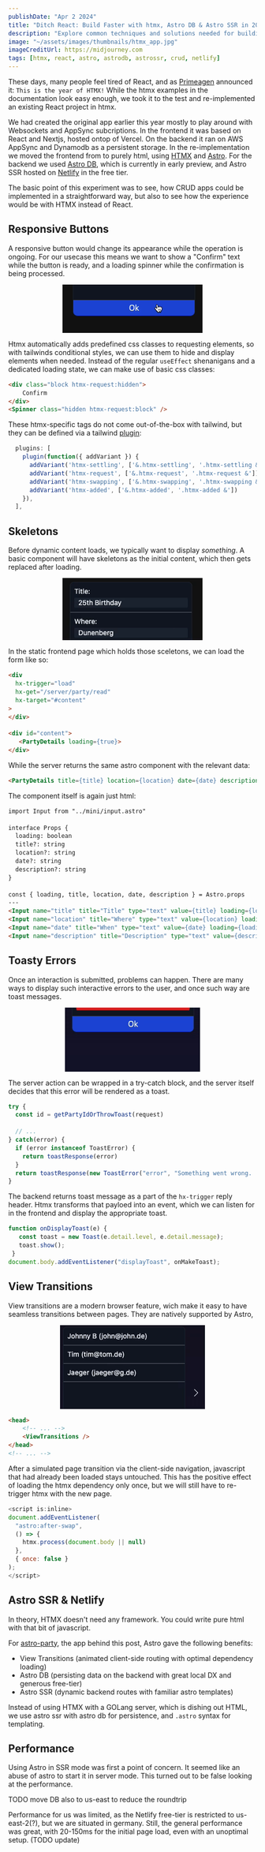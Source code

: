 ```yaml
---
publishDate: "Apr 2 2024"
title: "Ditch React: Build Faster with htmx, Astro DB & Astro SSR in 2024"
description: "Explore common techniques and solutions needed for building a basic CRUD app with this modern react-less stack."
image: "~/assets/images/thumbnails/htmx_app.jpg"
imageCreditUrl: https://midjourney.com
tags: [htmx, react, astro, astrodb, astrossr, crud, netlify]
---
```


These days, many people feel tired of React, and as [Primeagen](https://twitter.com/ThePrimeagen)
announced it: `This is the year of HTMX!` While the htmx examples in the documentation look easy
enough, we took it to the test and re-implemented an existing React project in htmx.

We had created the original app earlier this year mostly to play around with Websockets and
AppSync subcriptions. In the frontend it was based on React and Nextjs, hosted ontop of Vercel. On
the backend it ran on AWS AppSync and Dynamodb as a persistent storage. In the re-implementation
we moved the frontend from to purely html, using [HTMX](https://htmx.org/) and
[Astro](https://astro.build). For the backend we used [Astro DB](https://astro.build/db/), which
is currently in early preview, and Astro SSR hosted on [Netlify](https://www.netlify.com/) in the
free tier.

The basic point of this experiment was to see, how CRUD apps could be implemented in a
straightforward way, but also to see how the experience would be with HTMX instead of React.

## Responsive Buttons

A responsive button would change its appearance while the operation is ongoing. For our usecase
this means we want to show a "Confirm" text while the button is ready, and a loading spinner while
the confirmation is being processed.

<img
    style="display: block;
           margin-left: auto;
           margin-right: auto;"
    src="../../src/assets/images/posts/howto-htmx-astrodb-astrossr/ezgif-button.gif">
</img>

Htmx automatically adds predefined css classes to requesting elements, so with tailwinds
conditional styles, we can use them to hide and display elements when needed. Instead of the
regular `useEffect` shenanigans and a dedicated loading state, we can make use of basic css
classes:

```html
<div class="block htmx-request:hidden">
    Confirm
</div>
<Spinner class="hidden htmx-request:block" />
```

These htmx-specific tags do not come out-of-the-box with tailwind, but they can be defined via a
tailwind [plugin](https://www.crocodile.dev/blog/css-transitions-with-tailwind-and-htmx):
```ts
  plugins: [
    plugin(function({ addVariant }) {
      addVariant('htmx-settling', ['&.htmx-settling', '.htmx-settling &'])
      addVariant('htmx-request', ['&.htmx-request', '.htmx-request &'])
      addVariant('htmx-swapping', ['&.htmx-swapping', '.htmx-swapping &'])
      addVariant('htmx-added', ['&.htmx-added', '.htmx-added &'])
    }),
  ],
```

## Skeletons

Before dynamic content loads, we typically want to display *something*. A basic component will have
skeletons as the initial content, which then gets replaced after loading.

<img
    style="display: block;
           margin-left: auto;
           margin-right: auto;"
    src="../../src/assets/images/posts/howto-htmx-astrodb-astrossr/loading-forms.gif">
</img>

In the static frontend page which holds those sceletons, we can load the form like so:
```html
<div
  hx-trigger="load"
  hx-get="/server/party/read"
  hx-target="#content"
>
</div>

<div id="content">
   <PartyDetails loading={true}>
</div>
```

While the server returns the same astro component with the relevant data:
```html
<PartyDetails title={title} location={location} date={date} description={description} loading={false} />
```

The component itself is again just html:
```html
import Input from "../mini/input.astro"

interface Props {
  loading: boolean
  title?: string
  location?: string
  date?: string
  description?: string
}

const { loading, title, location, date, description } = Astro.props
---
<Input name="title" title="Title" type="text" value={title} loading={loading}></Input>
<Input name="location" title="Where" type="text" value={location} loading={loading}></Input>
<Input name="date" title="When" type="text" value={date} loading={loading}></Input>
<Input name="description" title="Description" type="text" value={description} loading={loading}></Input>
```

## Toasty Errors

Once an interaction is submitted, problems can happen. There are many ways to display such
interactive errors to the user, and once such way are toast messages.

<img
    style="display: block;
           margin-left: auto;
           margin-right: auto;"
    src="../../src/assets/images/posts/howto-htmx-astrodb-astrossr/toast.gif">
</img>

The server action can be wrapped in a try-catch block, and the server itself decides that this
error will be rendered as a toast.
```ts
try {
  const id = getPartyIdOrThrowToast(request)

  // ...
} catch(error) {
  if (error instanceof ToastError) {
    return toastResponse(error)
  }
  return toastResponse(new ToastError("error", "Something went wrong. :(", 500))
}
```

The backend returns toast message as a part of the `hx-trigger` reply header. Htmx transforms that
payloed into an event, which we can listen for in the frontend and display the appropriate toast.
```js
function onDisplayToast(e) {
   const toast = new Toast(e.detail.level, e.detail.message);
   toast.show();
 }
document.body.addEventListener("displayToast", onMakeToast);
```

## View Transitions

View transitions are a modern browser feature, wich make it easy to have seamless transitions
between pages. They are natively supported by Astro,

<img
    style="display: block;
           margin-left: auto;
           margin-right: auto;"
    src="../../src/assets/images/posts/howto-htmx-astrodb-astrossr/viewtransition.gif">
</img>

```html
<head>
    <!-- ... -->
    <ViewTransitions />
</head>
<!-- ... -->
```

After a simulated page transition via the client-side navigation, javascript that had already been
loaded stays untouched. This has the positive effect of loading the htmx dependency only once, but
we will still have to re-trigger htmx with the new page.

```js
<script is:inline>
document.addEventListener(
  "astro:after-swap",
  () => {
    htmx.process(document.body || null)
  },
  { once: false }
);
</script>
```

## Astro SSR & Netlify

In theory, HTMX doesn't need any framework. You could write pure html with that bit of javascript.

For [astro-party](https://github.com/flyck/astro-party), the app behind this post, Astro gave the
following benefits:
- View Transitions (animated client-side routing with optimal dependency loading)
- Astro DB (persisting data on the backend with great local DX and generous free-tier)
- Astro SSR (dynamic backend routes with familiar astro templates)

Instead of using HTMX with a GOLang server, which is dishing out HTML, we use astro ssr with
astro db for persistence, and `.astro` syntax for templating.

## Performance

Using Astro in SSR mode was first a point of concern. It seemed like an abuse of astro to start it
in server mode. This turned out to be false looking at the performance.

TODO move DB also to us-east to reduce the roundtrip

Performance for us was limited, as the Netlify free-tier is restricted to us-east-2(?), but we are
situated in germany. Still, the general performance was great, with 20-150ms for the
initial page load, even with an unoptimal setup. (TODO update)
